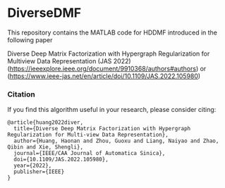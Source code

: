 # DiverseDMF

This repository contains the MATLAB code for HDDMF introduced in the following paper 

Diverse Deep Matrix Factorization with Hypergraph Regularization for Multiview Data Representation  (JAS 2022)  (https://ieeexplore.ieee.org/document/9910368/authors#authors) or (https://www.ieee-jas.net/en/article/doi/10.1109/JAS.2022.105980)  


### Citation
If you find this algorithm useful in your research, please consider citing:

	@article{huang2022diver,
	  title={Diverse Deep Matrix Factorization with Hypergraph Regularization for Multi-view Data Representation},
	  author={Huang, Haonan and Zhou, Guoxu and Liang, Naiyao and Zhao, Qibin and Xie, Shengli},
	  journal={IEEE/CAA Journal of Automatica Sinica},
	  doi={10.1109/JAS.2022.105980},
	  year={2022},
	  publisher={IEEE}
	}
